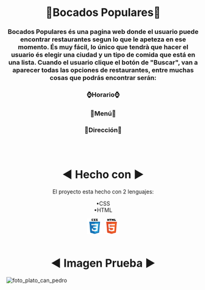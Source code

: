 # <h1 align="center">🍔Bocados Populares🍟</h1>
<h3 align="center">Bocados Populares és una pagina web donde el usuario puede encontrar restaurantes segun lo que le apeteza en ese momento. És muy fácil, lo único que tendrà que hacer el usuario és elegir una ciudad y un tipo de comida que está en una lista. Cuando el usuario clique el botón de "Buscar", van a aparecer todas las opciones de restaurantes, entre muchas cosas que podrás encontrar serán:</h3>
<h3 align="center">⌚Horario⌚</h3>
<h3 align="center">📜Menú📜</h3>
<h3 align="center">🧭Dirección🧭</h3>
<br>
<br>
<h1 align="center">◄ Hecho con ►</h1>
<p align="center">El proyecto esta hecho con 2 lenguajes:</p>
<div align="center">•CSS</div>
<div align="center">•HTML</div>
<p align="center"><img src="https://raw.githubusercontent.com/devicons/devicon/master/icons/css3/css3-original-wordmark.svg" alt="css3" width="40" height="40"/> </a>
<img src="https://raw.githubusercontent.com/devicons/devicon/master/icons/html5/html5-original-wordmark.svg" alt="html5" width="40" height="40"/> </a>
<br>
<br>
<h1 align="center">◄ Imagen Prueba ►</h1>
<img src="https://raw.githubusercontent.com/JoanRamirezFuster/BOCADOSPOPULARES/master/img/img_presentacion_web.png" alt="foto_plato_can_pedro" />
